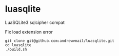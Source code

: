# luasqlite
LuaSQLite3 sqlcipher compat

Fix load extension error

```
git clone git@github.com:andrewvmail/luasqlite.git
cd luasqlite
./build.sh
```
